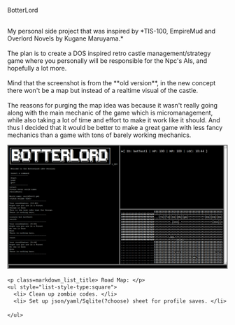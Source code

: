 <!doctype html>
<html>

<head>
  <link rel="stylesheet" type="text/css" href="stylesheets/markdown.css" media="screen">
</head>

<body>
  <!---------------------------------------------------------------------------------------------------------------------------------------->
  <div class="markdown_page">
    <p class="markdown_title">BotterLord </p>
    <p class="markdown_text">
      <br> My personal side project that was inspired by *TIS-100, EmpireMud and Overlord Novels by Kugane Maruyama.* <br>
      <br> The plan is to create a DOS inspired retro castle management/strategy game where you personally will be responsible for the Npc's AIs, and hopefully a lot more.<br>
      <br> Mind that the screenshot is from the **old version**, in the new concept there won't be a map but instead of a realtime visual of the castle.<br>
      <br> The reasons for purging the map idea was because it wasn't really going along with the main mechanic of the game which is micromanagement, while also taking a lot of time and effort to make it work like it should. And thus I decided that it
      would be better to make a great game with less fancy mechanics than a game with tons of barely working mechanics.<br>
    </p>
    <img class=screenshot src="https://raw.githubusercontent.com/Marchearth/BotterLord/master/images/_botScreen.png">
    <br>

    <p class=markdown_list_title> Road Map: </p>
    <ul style="list-style-type:square">
      <li> Clean up zombie codes. </li>
      <li> Set up json/yaml/Sqlite(?choose) sheet for profile saves. </li>
      
    </ul>
  </div>
  <!---------------------------------------------------------------------------------------------------------------------------------------->

</body>

</html>
